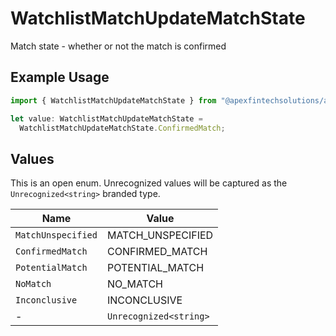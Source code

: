 # WatchlistMatchUpdateMatchState

Match state - whether or not the match is confirmed

## Example Usage

```typescript
import { WatchlistMatchUpdateMatchState } from "@apexfintechsolutions/ascend-sdk/models/components";

let value: WatchlistMatchUpdateMatchState =
  WatchlistMatchUpdateMatchState.ConfirmedMatch;
```

## Values

This is an open enum. Unrecognized values will be captured as the `Unrecognized<string>` branded type.

| Name                   | Value                  |
| ---------------------- | ---------------------- |
| `MatchUnspecified`     | MATCH_UNSPECIFIED      |
| `ConfirmedMatch`       | CONFIRMED_MATCH        |
| `PotentialMatch`       | POTENTIAL_MATCH        |
| `NoMatch`              | NO_MATCH               |
| `Inconclusive`         | INCONCLUSIVE           |
| -                      | `Unrecognized<string>` |